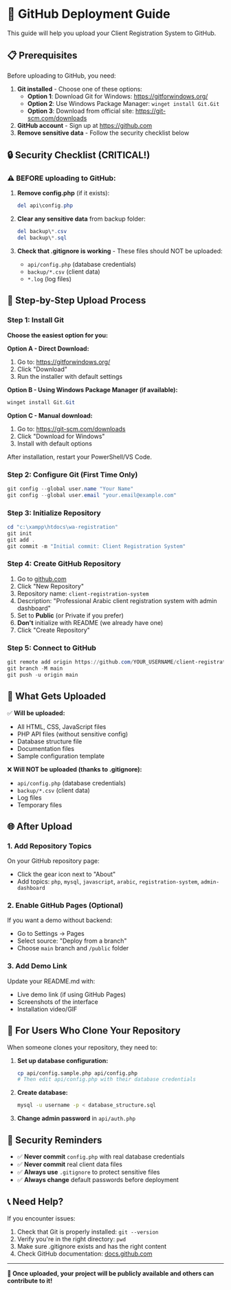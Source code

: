 # 🚀 GitHub Deployment Guide

This guide will help you upload your Client Registration System to GitHub.

## 📋 Prerequisites

Before uploading to GitHub, you need:

1. **Git installed** - Choose one of these options:
   - **Option 1**: Download Git for Windows: https://gitforwindows.org/
   - **Option 2**: Use Windows Package Manager: `winget install Git.Git`
   - **Option 3**: Download from official site: https://git-scm.com/downloads
2. **GitHub account** - Sign up at https://github.com
3. **Remove sensitive data** - Follow the security checklist below

## 🔒 Security Checklist (CRITICAL!)

### ⚠️ BEFORE uploading to GitHub:

1. **Remove config.php** (if it exists):
   ```powershell
   del api\config.php
   ```

2. **Clear any sensitive data** from backup folder:
   ```powershell
   del backup\*.csv
   del backup\*.sql
   ```

3. **Check that .gitignore is working** - These files should NOT be uploaded:
   - `api/config.php` (database credentials)
   - `backup/*.csv` (client data)
   - `*.log` (log files)

## 🚀 Step-by-Step Upload Process

### Step 1: Install Git

**Choose the easiest option for you:**

**Option A - Direct Download:**
1. Go to: https://gitforwindows.org/
2. Click "Download"
3. Run the installer with default settings

**Option B - Using Windows Package Manager (if available):**
```powershell
winget install Git.Git
```

**Option C - Manual download:**
1. Go to: https://git-scm.com/downloads
2. Click "Download for Windows"
3. Install with default options

After installation, restart your PowerShell/VS Code.

### Step 2: Configure Git (First Time Only)
```powershell
git config --global user.name "Your Name"
git config --global user.email "your.email@example.com"
```

### Step 3: Initialize Repository
```powershell
cd "c:\xampp\htdocs\wa-registration"
git init
git add .
git commit -m "Initial commit: Client Registration System"
```

### Step 4: Create GitHub Repository
1. Go to [github.com](https://github.com)
2. Click "New Repository"
3. Repository name: `client-registration-system`
4. Description: "Professional Arabic client registration system with admin dashboard"
5. Set to **Public** (or Private if you prefer)
6. **Don't** initialize with README (we already have one)
7. Click "Create Repository"

### Step 5: Connect to GitHub
```powershell
git remote add origin https://github.com/YOUR_USERNAME/client-registration-system.git
git branch -M main
git push -u origin main
```

## 📁 What Gets Uploaded

✅ **Will be uploaded:**
- All HTML, CSS, JavaScript files
- PHP API files (without sensitive config)
- Database structure file
- Documentation files
- Sample configuration template

❌ **Will NOT be uploaded (thanks to .gitignore):**
- `api/config.php` (database credentials)
- `backup/*.csv` (client data)
- Log files
- Temporary files

## 🌐 After Upload

### 1. Add Repository Topics
On your GitHub repository page:
- Click the gear icon next to "About"
- Add topics: `php`, `mysql`, `javascript`, `arabic`, `registration-system`, `admin-dashboard`

### 2. Enable GitHub Pages (Optional)
If you want a demo without backend:
- Go to Settings → Pages
- Select source: "Deploy from a branch"
- Choose `main` branch and `/public` folder

### 3. Add Demo Link
Update your README.md with:
- Live demo link (if using GitHub Pages)
- Screenshots of the interface
- Installation video/GIF

## 🔧 For Users Who Clone Your Repository

When someone clones your repository, they need to:

1. **Set up database configuration:**
   ```bash
   cp api/config.sample.php api/config.php
   # Then edit api/config.php with their database credentials
   ```

2. **Create database:**
   ```bash
   mysql -u username -p < database_structure.sql
   ```

3. **Change admin password** in `api/auth.php`

## 🚨 Security Reminders

- ✅ **Never commit** `config.php` with real database credentials
- ✅ **Never commit** real client data files
- ✅ **Always use** `.gitignore` to protect sensitive files
- ✅ **Always change** default passwords before deployment

## 📞 Need Help?

If you encounter issues:
1. Check that Git is properly installed: `git --version`
2. Verify you're in the right directory: `pwd`
3. Make sure .gitignore exists and has the right content
4. Check GitHub documentation: [docs.github.com](https://docs.github.com)

---

**🎉 Once uploaded, your project will be publicly available and others can contribute to it!**
